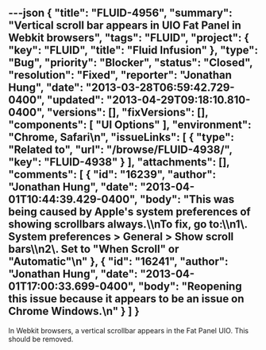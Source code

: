 ---json
{
  "title": "FLUID-4956",
  "summary": "Vertical scroll bar appears in UIO Fat Panel in Webkit browsers",
  "tags": "FLUID",
  "project": {
    "key": "FLUID",
    "title": "Fluid Infusion"
  },
  "type": "Bug",
  "priority": "Blocker",
  "status": "Closed",
  "resolution": "Fixed",
  "reporter": "Jonathan Hung",
  "date": "2013-03-28T06:59:42.729-0400",
  "updated": "2013-04-29T09:18:10.810-0400",
  "versions": [],
  "fixVersions": [],
  "components": [
    "UI Options"
  ],
  "environment": "Chrome, Safari\n",
  "issueLinks": [
    {
      "type": "Related to",
      "url": "/browse/FLUID-4938/",
      "key": "FLUID-4938"
    }
  ],
  "attachments": [],
  "comments": [
    {
      "id": "16239",
      "author": "Jonathan Hung",
      "date": "2013-04-01T10:44:39.429-0400",
      "body": "This was being caused by Apple's system preferences of showing scrollbars always.\\\nTo fix, go to:\\\n1\\. System preferences > General > Show scroll bars\\\n2\\. Set to \"When Scroll\" or \"Automatic\"\n"
    },
    {
      "id": "16241",
      "author": "Jonathan Hung",
      "date": "2013-04-01T17:00:33.699-0400",
      "body": "Reopening this issue because it appears to be an issue on Chrome Windows.\n"
    }
  ]
}
---
In Webkit browsers, a vertical scrollbar appears in the Fat Panel UIO. This should be removed.

        